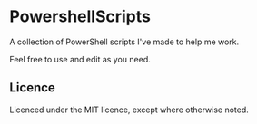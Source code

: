 # PowershellScripts

A collection of PowerShell scripts I've made to help me work.

Feel free to use and edit as you need.

## Licence

Licenced under the MIT licence, except where otherwise noted.